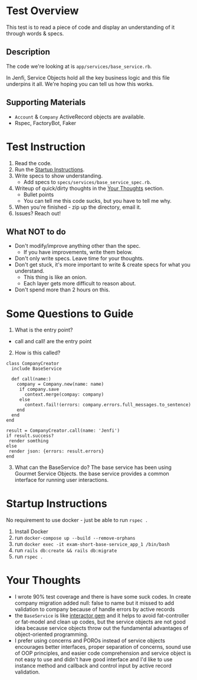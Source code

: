# Test Overview

This test is to read a piece of code and display an understanding of it through words & specs.

## Description

The code we're looking at is `app/services/base_service.rb`.

In Jenfi, Service Objects hold all the key business logic and this file underpins it all. We're hoping you can tell us how this works.

## Supporting Materials

- `Account` & `Company` ActiveRecord objects are available.
- Rspec, FactoryBot, Faker
# Test Instruction

1. Read the code.
1. Run the [Startup Instructions](#instructions).
1. Write specs to show understanding.
    - Add specs to `specs/services/base_service_spec.rb`.
1. Writeup of quick/dirty thoughts in the [Your Thoughts](#thoughts) section.
    - Bullet points
    - You can tell me this code sucks, but you have to tell me why.
1. When you're finished - zip up the directory, email it.
1. Issues? Reach out!

## What NOT to do

- Don't modify/improve anything other than the spec.
    - If you have improvements, write them below.
- Don't only write specs. Leave time for your thoughts.
- Don't get stuck, it's more important to write & create specs for what you understand.
    - This thing is like an onion.
    - Each layer gets more difficult to reason about.
- Don't spend more than 2 hours on this.
# Some Questions to Guide

1. What is the entry point?
- call and call! are the entry point
2. How is this called?
```
class CompanyCreator
  include BaseService

  def call(name:)
    company = Company.new(name: name)
     if company.save
       context.merge(compay: company)
     else
       context.fail!(errors: company.errors.full_messages.to_sentence)
    end
  end
end

result = CompanyCreator.call(name: 'Jenfi')
if result.success?
 render somthing
else
 render json: {errors: result.errors}
end
```
3. What can the BaseService do?
The base service has been using Gourmet Service Objects. the base service provides a common interface for running user interactions.


# Startup Instructions<a name="instructions"></a>

No requirement to use docker - just be able to run `rspec .`

1. Install Docker
1. run `docker-compose up --build --remove-orphans`
1. run `docker exec -it exam-short-base-service_app_1 /bin/bash`
1. run `rails db:create && rails db:migrate`
1. run `rspec .`

# Your Thoughts <a name="thoughts"></a>

- I wrote 90% test coverage and there is have some suck codes. In create company migration added null: false to name but it missed to add validation to company because of handle errors by active records
- the `BaseService` is like <a href="https://github.com/collectiveidea/interactor">interactor gem</a> and it helps to avoid fat-controller or fat-model and clean up codes, but the service objects are not good idea because service objects throw out the fundamental advantages of object-oriented programming</b>.  
- I prefer using concerns and POROs instead of service objects encourages better interfaces, proper separation of concerns, sound use of OOP principles, and easier code comprehension and service object is not easy to use and 
didn't have good interface and I'd like to use instance method and callback and control input by active record validation. 